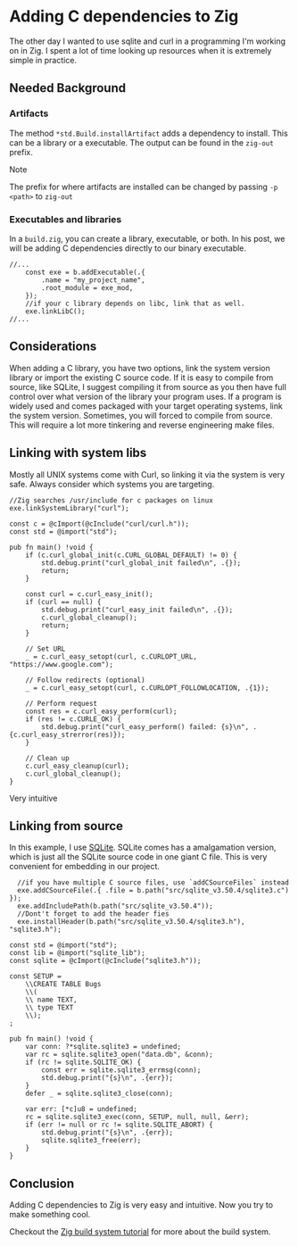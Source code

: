 # Adding C dependencies to Zig

The other day I wanted to use sqlite and curl in a programming I'm working on in Zig.
I spent a lot of time looking up resources when it is extremely simple in practice.

## Needed Background

### Artifacts

The method `*std.Build.installArtifact` adds a dependency to install. This can be a library or a executable. The output can be found in the `zig-out` prefix.

> [!NOTE]
> The prefix for where artifacts are installed can be changed by passing `-p <path>` to `zig-out`

### Executables and libraries

In a `build.zig`, you can create a library, executable, or both. In his post, we will be adding C dependencies directly to our binary executable.

```build.zig
//...
    const exe = b.addExecutable(.{
        .name = "my_project_name",
        .root_module = exe_mod,
    });
    //if your c library depends on libc, link that as well.
    exe.linkLibC();
//...
```

## Considerations

When adding a C library, you have two options, link the system version library or import the existing C source code. If it is easy to compile from source, like SQLite, I suggest compiling it from source as you then have full control over what version of the library your program uses. If a program is widely used and comes packaged with your target operating systems, link the system version. Sometimes, you will forced to compile from source. This will require a lot more tinkering and reverse engineering make files.

## Linking with system libs

Mostly all UNIX systems come with Curl, so linking it via the system is very safe.
Always consider which systems you are targeting.

```build.zig
//Zig searches /usr/include for c packages on linux
exe.linkSystemLibrary("curl");
```

```main.zig
const c = @cImport(@cInclude("curl/curl.h"));
const std = @import("std");

pub fn main() !void {
    if (c.curl_global_init(c.CURL_GLOBAL_DEFAULT) != 0) {
        std.debug.print("curl_global_init failed\n", .{});
        return;
    }

    const curl = c.curl_easy_init();
    if (curl == null) {
        std.debug.print("curl_easy_init failed\n", .{});
        c.curl_global_cleanup();
        return;
    }

    // Set URL
    _ = c.curl_easy_setopt(curl, c.CURLOPT_URL, "https://www.google.com");

    // Follow redirects (optional)
    _ = c.curl_easy_setopt(curl, c.CURLOPT_FOLLOWLOCATION, .{1});

    // Perform request
    const res = c.curl_easy_perform(curl);
    if (res != c.CURLE_OK) {
        std.debug.print("curl_easy_perform() failed: {s}\n", .{c.curl_easy_strerror(res)});
    }

    // Clean up
    c.curl_easy_cleanup(curl);
    c.curl_global_cleanup();
}

```

Very intuitive

## Linking from source

In this example, I use [SQLite](https://sqlite.org/download.html). SQLite comes has a amalgamation version, which is just all the SQLite source code in one giant C file.
This is very convenient for embedding in our project.

```build.zig
  //if you have multiple C source files, use `addCSourceFiles` instead
  exe.addCSourceFile(.{ .file = b.path("src/sqlite_v3.50.4/sqlite3.c") });
  exe.addIncludePath(b.path("src/sqlite_v3.50.4"));
  //Dont't forget to add the header fies
  exe.installHeader(b.path("src/sqlite_v3.50.4/sqlite3.h"), "sqlite3.h");
```

```main.zig
const std = @import("std");
const lib = @import("sqlite_lib");
const sqlite = @cImport(@cInclude("sqlite3.h"));

const SETUP =
    \\CREATE TABLE Bugs
    \\(
    \\ name TEXT,
    \\ type TEXT
    \\);
;

pub fn main() !void {
    var conn: ?*sqlite.sqlite3 = undefined;
    var rc = sqlite.sqlite3_open("data.db", &conn);
    if (rc != sqlite.SQLITE_OK) {
        const err = sqlite.sqlite3_errmsg(conn);
        std.debug.print("{s}\n", .{err});
    }
    defer _ = sqlite.sqlite3_close(conn);

    var err: [*c]u8 = undefined;
    rc = sqlite.sqlite3_exec(conn, SETUP, null, null, &err);
    if (err != null or rc != sqlite.SQLITE_ABORT) {
        std.debug.print("{s}\n", .{err});
        sqlite.sqlite3_free(err);
    }
}
```

## Conclusion

Adding C dependencies to Zig is very easy and intuitive.
Now you try to make something cool.

Checkout the [Zig build system tutorial](ziglang.org/learn/build-system) for more about the build system.

